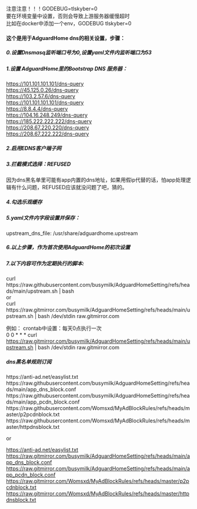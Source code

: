 注意注意！！！GODEBUG=tlskyber=0<br>
要在环境变量中设置，否则会导致上游服务器缓慢超时<br>
比如在docker中添加一个env，GODEBUG tlskyber=0<br>

<h4>这个是用于AdguardHome dns的相关设置，步骤：</h4>
<h5>0.设置Dnsmasq监听端口号为0,设置yaml文件内监听端口为53</h5>
<h5>1.设置 AdguardHome里的Bootstrap DNS 服务器：</h5>

  https://101.101.101.101/dns-query<br>
  https://45.125.0.26/dns-query<br>
  https://103.2.57.6/dns-query<br>
  https://101.101.101.101/dns-query<br>
  https://8.8.4.4/dns-query<br>
  https://104.16.248.249/dns-query<br>
  https://185.222.222.222/dns-query<br>
  https://208.67.220.220/dns-query<br>
  https://208.67.222.222/dns-query<br>

<h5>2.启用EDNS客户端子网</h5>

<h5>3.拦截模式选择：REFUSED</h5>
因为dns黑名单里可能有app内置的dns地址，如果用假ip代替的话，怕app处理逻辑有什么问题，REFUSED应该就没问题了吧，猜的。
<h5>4.勾选乐观缓存</h5>
<h5>5.yaml文件内字段设置并保存：</h5>

  upstream_dns_file: /usr/share/adguardhome.upstream

<h5>6.以上步骤，作为首次使用AdguardHome的初次设置</h5>

<h5>7.以下内容可作为定期执行的脚本:</h5>
 curl https://raw.githubusercontent.com/busymilk/AdguardHomeSetting/refs/heads/main/upstream.sh | bash<br>
 or<br>
 curl https://raw.gitmirror.com/busymilk/AdguardHomeSetting/refs/heads/main/upstream.sh | bash /dev/stdin raw.gitmirror.com<br>

例如：
crontab中设置：每天0点执行一次<br>
0 0 * * *  curl https://raw.gitmirror.com/busymilk/AdguardHomeSetting/refs/heads/main/upstream.sh | bash /dev/stdin raw.gitmirror.com

<h5>dns黑名单规则订阅</h5>
https://anti-ad.net/easylist.txt<br>
https://raw.githubusercontent.com/busymilk/AdguardHomeSetting/refs/heads/main/app_dns_block.conf<br>
https://raw.githubusercontent.com/busymilk/AdguardHomeSetting/refs/heads/main/app_pcdn_block.conf<br>
https://raw.githubusercontent.com/Womsxd/MyAdBlockRules/refs/heads/master/p2pcdnblock.txt<br>
https://raw.githubusercontent.com/Womsxd/MyAdBlockRules/refs/heads/master/httpdnsblock.txt<br>

or<br>

https://anti-ad.net/easylist.txt<br>
https://raw.gitmirror.com/busymilk/AdguardHomeSetting/refs/heads/main/app_dns_block.conf<br>
https://raw.gitmirror.com/busymilk/AdguardHomeSetting/refs/heads/main/app_pcdn_block.conf<br>
https://raw.gitmirror.com/Womsxd/MyAdBlockRules/refs/heads/master/p2pcdnblock.txt<br>
https://raw.gitmirror.com/Womsxd/MyAdBlockRules/refs/heads/master/httpdnsblock.txt<br>
  

 
 



